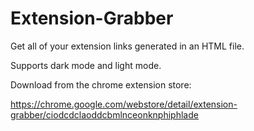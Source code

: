 # Extension-Grabber
Get all of your extension links generated in an HTML file.

Supports dark mode and light mode.

Download from the chrome extension store:

https://chrome.google.com/webstore/detail/extension-grabber/ciodcdclaoddcbmlnceonknphiphlade
